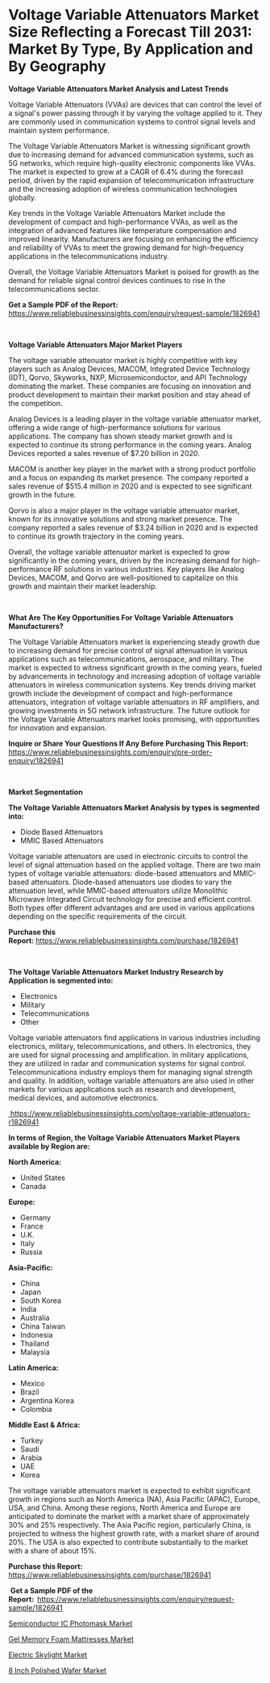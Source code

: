 <p><h1>Voltage Variable Attenuators Market Size Reflecting a Forecast Till 2031: Market By Type, By Application and By Geography</h1></p><p><strong>Voltage Variable Attenuators Market Analysis and Latest Trends</strong></p>
<p><p>Voltage Variable Attenuators (VVAs) are devices that can control the level of a signal's power passing through it by varying the voltage applied to it. They are commonly used in communication systems to control signal levels and maintain system performance.</p><p>The Voltage Variable Attenuators Market is witnessing significant growth due to increasing demand for advanced communication systems, such as 5G networks, which require high-quality electronic components like VVAs. The market is expected to grow at a CAGR of 6.4% during the forecast period, driven by the rapid expansion of telecommunication infrastructure and the increasing adoption of wireless communication technologies globally.</p><p>Key trends in the Voltage Variable Attenuators Market include the development of compact and high-performance VVAs, as well as the integration of advanced features like temperature compensation and improved linearity. Manufacturers are focusing on enhancing the efficiency and reliability of VVAs to meet the growing demand for high-frequency applications in the telecommunications industry.</p><p>Overall, the Voltage Variable Attenuators Market is poised for growth as the demand for reliable signal control devices continues to rise in the telecommunications sector.</p></p>
<p><strong>Get a Sample PDF of the Report:&nbsp;</strong> <a href="https://www.reliablebusinessinsights.com/enquiry/request-sample/1826941">https://www.reliablebusinessinsights.com/enquiry/request-sample/1826941</a></p>
<p>&nbsp;</p>
<p><strong>Voltage Variable Attenuators Major Market Players</strong></p>
<p><p>The voltage variable attenuator market is highly competitive with key players such as Analog Devices, MACOM, Integrated Device Technology (IDT), Qorvo, Skyworks, NXP, Microsemiconductor, and API Technology dominating the market. These companies are focusing on innovation and product development to maintain their market position and stay ahead of the competition.</p><p>Analog Devices is a leading player in the voltage variable attenuator market, offering a wide range of high-performance solutions for various applications. The company has shown steady market growth and is expected to continue its strong performance in the coming years. Analog Devices reported a sales revenue of $7.20 billion in 2020.</p><p>MACOM is another key player in the market with a strong product portfolio and a focus on expanding its market presence. The company reported a sales revenue of $515.4 million in 2020 and is expected to see significant growth in the future.</p><p>Qorvo is also a major player in the voltage variable attenuator market, known for its innovative solutions and strong market presence. The company reported a sales revenue of $3.24 billion in 2020 and is expected to continue its growth trajectory in the coming years.</p><p>Overall, the voltage variable attenuator market is expected to grow significantly in the coming years, driven by the increasing demand for high-performance RF solutions in various industries. Key players like Analog Devices, MACOM, and Qorvo are well-positioned to capitalize on this growth and maintain their market leadership.</p></p>
<p>&nbsp;</p>
<p><strong>What Are The Key Opportunities For Voltage Variable Attenuators Manufacturers?</strong></p>
<p><p>The Voltage Variable Attenuators market is experiencing steady growth due to increasing demand for precise control of signal attenuation in various applications such as telecommunications, aerospace, and military. The market is expected to witness significant growth in the coming years, fueled by advancements in technology and increasing adoption of voltage variable attenuators in wireless communication systems. Key trends driving market growth include the development of compact and high-performance attenuators, integration of voltage variable attenuators in RF amplifiers, and growing investments in 5G network infrastructure. The future outlook for the Voltage Variable Attenuators market looks promising, with opportunities for innovation and expansion.</p></p>
<p><strong>Inquire or Share Your Questions If Any Before Purchasing This Report:</strong> <a href="https://www.reliablebusinessinsights.com/enquiry/pre-order-enquiry/1826941">https://www.reliablebusinessinsights.com/enquiry/pre-order-enquiry/1826941</a></p>
<p>&nbsp;</p>
<p><strong>Market Segmentation</strong></p>
<p><strong>The Voltage Variable Attenuators Market Analysis by types is segmented into:</strong></p>
<p><ul><li>Diode Based Attenuators</li><li>MMIC Based Attenuators</li></ul></p>
<p><p>Voltage variable attenuators are used in electronic circuits to control the level of signal attenuation based on the applied voltage. There are two main types of voltage variable attenuators: diode-based attenuators and MMIC-based attenuators. Diode-based attenuators use diodes to vary the attenuation level, while MMIC-based attenuators utilize Monolithic Microwave Integrated Circuit technology for precise and efficient control. Both types offer different advantages and are used in various applications depending on the specific requirements of the circuit.</p></p>
<p><strong>Purchase this Report:&nbsp;</strong><a href="https://www.reliablebusinessinsights.com/purchase/1826941">https://www.reliablebusinessinsights.com/purchase/1826941</a></p>
<p>&nbsp;</p>
<p><strong>The Voltage Variable Attenuators Market Industry Research by Application is segmented into:</strong></p>
<p><ul><li>Electronics</li><li>Military</li><li>Telecommunications</li><li>Other</li></ul></p>
<p><p>Voltage variable attenuators find applications in various industries including electronics, military, telecommunications, and others. In electronics, they are used for signal processing and amplification. In military applications, they are utilized in radar and communication systems for signal control. Telecommunications industry employs them for managing signal strength and quality. In addition, voltage variable attenuators are also used in other markets for various applications such as research and development, medical devices, and automotive electronics.</p></p>
<p><a href="https://www.reliablebusinessinsights.com/voltage-variable-attenuators-r1826941">&nbsp;https://www.reliablebusinessinsights.com/voltage-variable-attenuators-r1826941</a></p>
<p><strong>In terms of Region, the Voltage Variable Attenuators Market Players available by Region are:</strong></p>
<p>
    <p> <strong> North America: </strong>
        <ul>
            <li>United States</li>
            <li>Canada</li>
        </ul>
        </p> 
    <p> <strong> Europe: </strong>
        <ul>
            <li>Germany</li>
            <li>France</li>
            <li>U.K.</li>
            <li>Italy</li>
            <li>Russia</li>
        </ul>
        </p> 
    <p> <strong> Asia-Pacific: </strong>
        <ul>
            <li>China</li>
            <li>Japan</li>
            <li>South Korea</li>
            <li>India</li>
            <li>Australia</li>
            <li>China Taiwan</li>
            <li>Indonesia</li>
            <li>Thailand</li>
            <li>Malaysia</li>
        </ul>
        </p> 
    <p> <strong> Latin America: </strong>
        <ul>
            <li>Mexico</li>
            <li>Brazil</li>
            <li>Argentina Korea</li>
            <li>Colombia</li>
        </ul>
        </p> 
    <p> <strong> Middle East & Africa: </strong>
        <ul>
            <li>Turkey</li>
            <li>Saudi</li>
            <li>Arabia</li>
            <li>UAE</li>
            <li>Korea</li>
        </ul>
    </p>
    </p>
<p><p>The voltage variable attenuators market is expected to exhibit significant growth in regions such as North America (NA), Asia Pacific (APAC), Europe, USA, and China. Among these regions, North America and Europe are anticipated to dominate the market with a market share of approximately 30% and 25% respectively. The Asia Pacific region, particularly China, is projected to witness the highest growth rate, with a market share of around 20%. The USA is also expected to contribute substantially to the market with a share of about 15%.</p></p>
<p><strong>Purchase this Report: </strong><a href="https://www.reliablebusinessinsights.com/purchase/1826941">https://www.reliablebusinessinsights.com/purchase/1826941</a></p>
<p>&nbsp;<strong>Get a Sample PDF of the Report:&nbsp;&nbsp;</strong><a href="https://www.reliablebusinessinsights.com/enquiry/request-sample/1826941">https://www.reliablebusinessinsights.com/enquiry/request-sample/1826941</a></p>
<p><strong></strong></p>
<p><p><a href="https://medium.com/@gwendolynbruen/semiconductor-ic-photomask-market-emerging-trends-and-future-prospects-for-period-from-2024-to-2031-71f48f63e674">Semiconductor IC Photomask Market</a></p><p><a href="https://github.com/belaayi865/Market-Research-Report-List-1/blob/main/gel-memory-foam-mattresses-market.md">Gel Memory Foam Mattresses Market</a></p><p><a href="https://github.com/ifhhndtz21/Market-Research-Report-List-1/blob/main/electric-skylight-market.md">Electric Skylight Market</a></p><p><a href="https://medium.com/@rosslarkin2012/insights-into-the-8-inch-polished-wafer-market-size-which-is-expanding-with-a-6-6-0385316829b6">8 Inch Polished Wafer Market</a></p></p>
